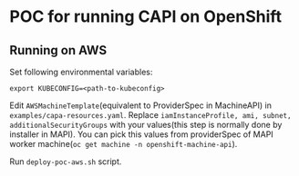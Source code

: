 # POC for running CAPI on OpenShift 

## Running on AWS

Set following environmental variables:

```
export KUBECONFIG=<path-to-kubeconfig>
```

Edit `AWSMachineTemplate`(equivalent to ProviderSpec in MachineAPI) in `examples/capa-resources.yaml`. 
Replace `iamInstanceProfile, ami, subnet, additionalSecurityGroups` with your values(this step is normally done by installer in MAPI). You can pick this values from providerSpec of MAPI worker machine(`oc get machine -n openshift-machine-api`).

Run `deploy-poc-aws.sh` script.
